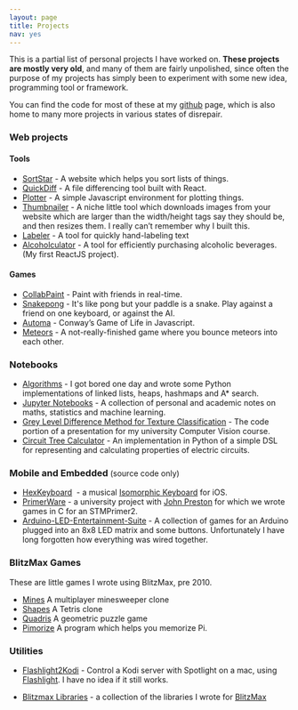 ```yaml
---
layout: page
title: Projects
nav: yes
---
```


This is a partial list of personal projects I have worked on. **These projects are mostly very old**, and many of them are fairly unpolished, since often the purpose of my projects has simply been to experiment with some new idea, programming tool or framework.

You can find the code for most of these at my [github](https://github.com/Spacerat) page, which is also home to many more projects in various states of disrepair.

### Web projects

#### Tools

- [SortStar](https://sortstar.app "SortStar") - A website which helps you sort lists of things.
- [QuickDiff](https://veryjoe.com/diff-site "QuickDiff") - A file differencing tool built with React.
- [Plotter](https://veryjoe.com/CanvasPlotter/ "Plotter") - A simple Javascript environment for plotting things.
- [Thumbnailer](https://thumbnailer.apps.veryjoe.com/ "Thumbnailer") - A niche little tool which downloads images from your website which are larger than the width/height tags say they should be, and then resizes them. I really can’t remember why I built this.
- [Labeler](https://veryjoe.com/labeler "Labeler") - A tool for quickly hand-labeling text
- [Alcoholculator](https://veryjoe.com/Alcoholculator "Alcoholculator") - A tool for efficiently purchasing alcoholic beverages. (My first ReactJS project).

#### Games

- [CollabPaint](https://paint.veryjoe.com/ "CollabPaint") - Paint with friends in real-time.
- [Snakepong](https://veryjoe.com/Snakepong/ "Snakepong") - It's like pong but your paddle is a snake. Play against a friend on one keyboard, or against the AI.
- [Automa](https://veryjoe.com/Automa/ "Automa") - Conway’s Game of Life in Javascript.
- [Meteors](https://veryjoe.com/Meteors/ "Meteors") - A not-really-finished game where you bounce meteors into each other.

### Notebooks

- [Algorithms](https://github.com/Spacerat/Algorithms "Algorithms") - I got bored one day and wrote some Python implementations of linked lists, heaps, hashmaps and A\* search.
- [Jupyter Notebooks](https://github.com/Spacerat/Jupyter-Notebooks "Jupyter Notebooks") - A collection of personal and academic notes on maths, statistics and machine learning.
- [Grey Level Difference Method for Texture Classification](https://gist.github.com/Spacerat/beb692e9c64596c2bec5) - The code portion of a presentation for my university Computer Vision course.
- [Circuit Tree Calculator](https://gist.github.com/Spacerat/9959756 "Circuit Tree Calculator") - An implementation in Python of a simple DSL for representing and calculating properties of electric circuits.

### Mobile and Embedded <span style="font-size: 14px; font-weight: normal;">(source code only)</span>

- [HexKeyboard](https://github.com/Spacerat/HexKeyboard)  - a musical [Isomorphic Keyboard](https://en.wikipedia.org/wiki/Isomorphic_keyboard) for iOS.
- [PrimerWare](https://github.com/Spacerat/PrimerWare "PrimerWare") - a university project with [John Preston](https://github.com/wcerfgba) for which we wrote games in C for an STMPrimer2.
- [Arduino-LED-Entertainment-Suite](https://github.com/Spacerat/Arduino-LED-entertainment-suite) - A collection of games for an Arduino plugged into an 8x8 LED matrix and some buttons. Unfortunately I have long forgotten how everything was wired together.

### BlitzMax Games

These are little games I wrote using BlitzMax, pre 2010.

- [Mines](/projects/mines.html) A multiplayer minesweeper clone
- [Shapes](/projects/shapes.html) A Tetris clone
- [Quadris](/projects/quadris.html) A geometric puzzle game
- [Pimorize](/projects/pimorize.html) A program which helps you memorize Pi.

### Utilities

- [Flashlight2Kodi](https://github.com/Spacerat/Flashlight2Kodi "Flashlight2Kodi") - Control a Kodi server with Spotlight on a mac, using [Flashlight](https://github.com/nate-parrott/Flashlight). I have no idea if it still works.

- [Blitzmax Libraries](https://github.com/Spacerat/joe.mod "joe.mod") - a collection of the libraries I wrote for [BlitzMax](http://www.blitzbasic.com/Products/blitzmax.php)
